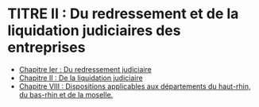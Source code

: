 # TITRE II : Du redressement et de la liquidation judiciaires des entreprises

- [Chapitre Ier : Du redressement judiciaire](chapitre-ier)
- [Chapitre II : De la liquidation judiciaire](chapitre-ii)
- [Chapitre VIII : Dispositions applicables aux départements du haut-rhin, du bas-rhin et de la moselle.](chapitre-viii)
